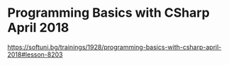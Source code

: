 # Programming Basics with CSharp April 2018
https://softuni.bg/trainings/1928/programming-basics-with-csharp-april-2018#lesson-8203
